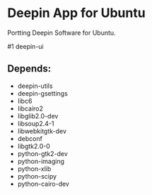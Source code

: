 Deepin App for Ubuntu
=======================

Portting Deepin Software for Ubuntu.

#1 deepin-ui

Depends:
-------------
+ deepin-utils
+ deepin-gsettings
+ libc6
+ libcairo2
+ libglib2.0-dev
+ libsoup2.4-1
+ libwebkitgtk-dev
+ debconf
+ libgtk2.0-0
+ python-gtk2-dev
+ python-imaging
+ python-xlib
+ python-scipy
+ python-cairo-dev


